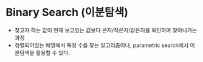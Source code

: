 # Binary Search (이분탐색)
* 찾고자 하는 값이 현재 보고있는 값보다 큰지/작은지/같은지를 확인하여 찾아나가는 과정
* 정렬되어있는 배열에서 특정 수를 찾는 알고리즘이나, parametric search에서 이분탐색을 활용할 수 있다.

